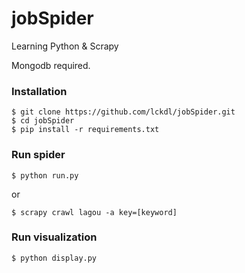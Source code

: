 # jobSpider
Learning Python &amp; Scrapy

Mongodb required.
### Installation
```
$ git clone https://github.com/lckdl/jobSpider.git
$ cd jobSpider
$ pip install -r requirements.txt
```

### Run spider
```
$ python run.py
```
or
```
$ scrapy crawl lagou -a key=[keyword]
```

### Run visualization
```
$ python display.py
```
